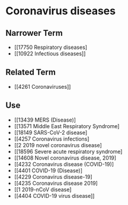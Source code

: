 # Coronavirus diseases  

## Narrower Term

- [[17750 Respiratory diseases]
- [[10922 Infectious diseases]]  

## Related Term

- [[4261 Coronaviruses]]  

## Use

- [[13439 MERS (Disease)]
- [[13571 Middle East Respiratory Syndrome]
- [[18149 SARS-CoV-2 disease]
- [[4257 Coronavirus infections]
- [[2 2019 novel coronavirus disease]
- [[18596 Severe acute respiratory syndrome]
- [[14608 Novel coronavirus disease, 2019]
- [[4232 Coronavirus disease (COVID-19)]
- [[4401 COVID-19 (Disease)]
- [[4229 Coronavirus disease-19]
- [[4235 Coronavirus disease 2019]
- [[1 2019-nCoV disease]
- [[4404 COVID-19 virus disease]]  

